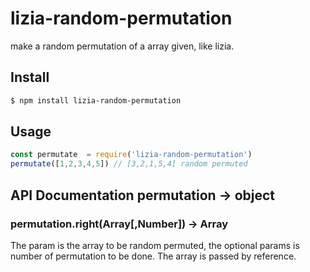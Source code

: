 # lizia-random-permutation
make a random permutation of a array given, like  lizia.
## Install
```bash
$ npm install lizia-random-permutation
```

## Usage

```js
const permutate  = require('lizia-random-permutation')
permutate([1,2,3,4,5]) // [3,2,1,5,4] random permuted

```
## API Documentation permutation -> object
### permutation.right(Array[,Number]) -> Array
The param is the array to be random permuted, the optional params is number of permutation
to be done. The array is passed by reference.
